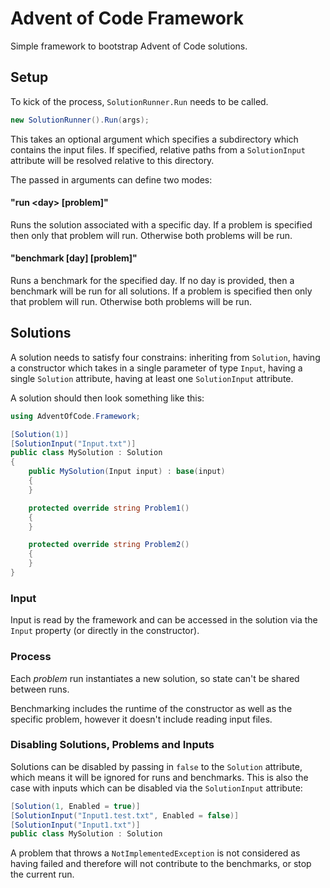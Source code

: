 # Advent of Code Framework

Simple framework to bootstrap Advent of Code solutions.

## Setup
To kick of the process, `SolutionRunner.Run` needs to be called.
```csharp
new SolutionRunner().Run(args);
```
This takes an optional argument which specifies a subdirectory which contains the input files. If specified, relative paths from a `SolutionInput` attribute will be resolved relative to this directory.

The passed in arguments can define two modes:
#### "run &lt;day&gt; [problem]"
Runs the solution associated with a specific day. If a problem is specified then only that problem will run. Otherwise both problems will be run.

#### "benchmark [day] [problem]"
Runs a benchmark for the specified day. If no day is provided, then a benchmark will be run for all solutions. If a problem is specified then only that problem will run. Otherwise both problems will be run.

## Solutions

A solution needs to satisfy four constrains: inheriting from `Solution`, having a constructor which takes in a single parameter of type `Input`, having a single `Solution` attribute, having at least one `SolutionInput` attribute.

A solution should then look something like this:

```csharp
using AdventOfCode.Framework;

[Solution(1)]
[SolutionInput("Input.txt")]
public class MySolution : Solution
{
    public MySolution(Input input) : base(input)
    {
    }

    protected override string Problem1()
    {
    }

    protected override string Problem2()
    {
    }
}
```

### Input

Input is read by the framework and can be accessed in the solution via the `Input` property (or directly in the constructor).

### Process

Each *problem* run instantiates a new solution, so state can't be shared between runs.

Benchmarking includes the runtime of the constructor as well as the specific problem, however it doesn't include reading input files.

### Disabling Solutions, Problems and Inputs

Solutions can be disabled by passing in `false` to the `Solution` attribute, which means it will be ignored for runs and benchmarks. This is also the case with inputs which can be disabled via the `SolutionInput` attribute:

```csharp
[Solution(1, Enabled = true)]
[SolutionInput("Input1.test.txt", Enabled = false)]
[SolutionInput("Input1.txt")]
public class MySolution : Solution
```

A problem that throws a `NotImplementedException` is not considered as having failed and therefore will not contribute to the benchmarks, or stop the current run.
